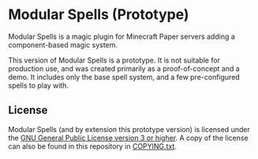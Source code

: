 # Modular Spells (Prototype)

Modular Spells is a magic plugin for Minecraft Paper servers adding a component-based magic system.

This version of Modular Spells is a prototype.  It is not suitable for production use, and was created primarily as a
proof-of-concept and a demo.  It includes only the base spell system, and a few pre-configured spells to play with.

## License

Modular Spells (and by extension this prototype version) is licensed under the 
[GNU General Public License version 3 or higher](https://www.gnu.org/licenses/gpl-3.0.txt).
A copy of the license can also be found in this repository in [COPYING.txt](COPYING.txt).
